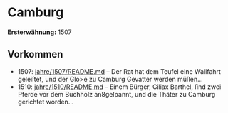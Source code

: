 # Camburg

**Ersterwähnung:** 1507

## Vorkommen
- 1507: [jahre/1507/README.md](../jahre/1507/README.md) – Der Rat hat dem Teufel eine Wallfahrt geleiſtet, und
der Glo>e zu Camburg Gevatter werden müſſen...
- 1510: [jahre/1510/README.md](../jahre/1510/README.md) – Einem Bürger, Ciliax Barthel, ſind zwei Pferde vor
dem Buchholz an8geſpannt, und die Thäter zu Camburg
gerichtet worden...
